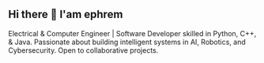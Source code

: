 ## Hi there 👋 I'am ephrem

Electrical & Computer Engineer | Software Developer skilled in Python, C++, & Java. Passionate about building intelligent systems in AI, Robotics, and Cybersecurity. Open to collaborative projects.
